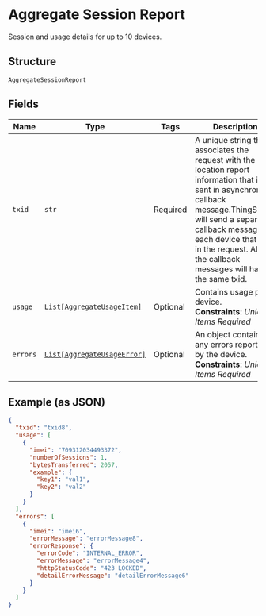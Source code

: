 
# Aggregate Session Report

Session and usage details for up to 10 devices.

## Structure

`AggregateSessionReport`

## Fields

| Name | Type | Tags | Description |
|  --- | --- | --- | --- |
| `txid` | `str` | Required | A unique string that associates the request with the location report information that is sent in asynchronous callback message.ThingSpace will send a separate callback message for each device that was in the request. All of the callback messages will have the same txid. |
| `usage` | [`List[AggregateUsageItem]`](../../doc/models/aggregate-usage-item.md) | Optional | Contains usage per device.<br>**Constraints**: *Unique Items Required* |
| `errors` | [`List[AggregateUsageError]`](../../doc/models/aggregate-usage-error.md) | Optional | An object containing any errors reported by the device.<br>**Constraints**: *Unique Items Required* |

## Example (as JSON)

```json
{
  "txid": "txid8",
  "usage": [
    {
      "imei": "709312034493372",
      "numberOfSessions": 1,
      "bytesTransferred": 2057,
      "example": {
        "key1": "val1",
        "key2": "val2"
      }
    }
  ],
  "errors": [
    {
      "imei": "imei6",
      "errorMessage": "errorMessage8",
      "errorResponse": {
        "errorCode": "INTERNAL_ERROR",
        "errorMessage": "errorMessage4",
        "httpStatusCode": "423 LOCKED",
        "detailErrorMessage": "detailErrorMessage6"
      }
    }
  ]
}
```

